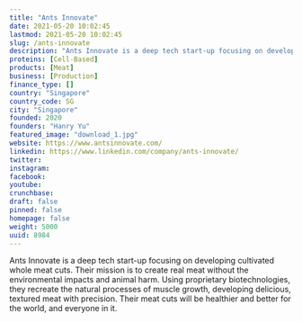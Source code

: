 ```yaml
---
title: "Ants Innovate"
date: 2021-05-20 10:02:45
lastmod: 2021-05-20 10:02:45
slug: /ants-innovate
description: "Ants Innovate is a deep tech start-up focusing on developing cultivated whole meat cuts. Their mission is to create real meat without the environmental impacts and animal harm. Using proprietary biotechnologies, they recreate the natural processes of muscle growth, developing delicious, textured meat with precision. Their meat cuts will be healthier and better for the world, and everyone in it."
proteins: [Cell-Based]
products: [Meat]
business: [Production]
finance_type: []
country: "Singapore"
country_code: SG
city: "Singapore"
founded: 2020
founders: "Hanry Yu"
featured_image: "download_1.jpg"
website: https://www.antsinnovate.com/
linkedin: https://www.linkedin.com/company/ants-innovate/
twitter: 
instagram: 
facebook: 
youtube: 
crunchbase: 
draft: false
pinned: false
homepage: false
weight: 5000
uuid: 8984
---
```

Ants Innovate is a deep tech start-up focusing on developing cultivated whole meat cuts. Their mission is to create real meat without the environmental impacts and animal harm. Using proprietary biotechnologies, they recreate the natural processes of muscle growth, developing delicious, textured meat with precision. Their meat cuts will be healthier and better for the world, and everyone in it.
